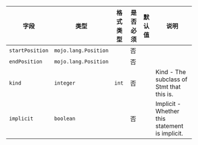 | 字段 | 类型 | 格式类型 | 是否必须 | 默认值 | 说明 |
|---|---|---|---|---|---|
| `startPosition` | `mojo.lang.Position` |  | 否 |  |
| `endPosition` | `mojo.lang.Position` |  | 否 |  |
| `kind` | `integer` | `int` | 否 |  | Kind - The subclass of Stmt that this is. |
| `implicit` | `boolean` |  | 否 |  | Implicit - Whether this statement is implicit. |

